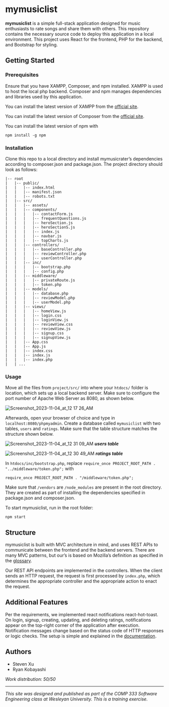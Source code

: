 # mymusiclist

**mymusiclist** is a simple full-stack application designed for music enthusiasts to rate songs and share them with others. This repository contains the necessary source code to deploy this application in a local environment. This project uses React for the frontend, PHP for the backend, and Bootstrap for styling.

## Getting Started

### Prerequisites

Ensure that you have XAMPP, Composer, and npm installed. XAMPP is used to host the local php backend. Composer and npm manages dependencies and libraries used by this application.

You can install the latest version of XAMPP from the [official site](https://www.apachefriends.org/download.html).

You can install the latest version of Composer from the [official site](https://getcomposer.org/download/).

You can install the latest version of npm with

```
npm install -g npm
```

### Installation

Clone this repo to a local directory and install mymusicrater’s dependencies according to composer.json and package.json. The project directory should look as follows:

```
|-- root
|   |-- public/
|   |   |-- index.html
|   |   |-- manifest.json
|   |   |-- robots.txt
|   |-- src/
|   |   |-- assets/
|   |   |-- components/
|   |   |   |-- contactForm.js
|   |   |   |-- frequentQuestions.js
|   |   |   |-- heroSection.js
|   |   |   |-- heroSectionS.js
|   |   |   |-- index.js
|   |   |   |-- navbar.js
|   |   |   |-- topCharts.js
|   |   |-- controllers/
|   |   |   |-- baseController.php
|   |   |   |-- reviewController.php
|   |   |   |-- userController.php
|   |   |-- inc/
|   |   |   |-- bootstrap.php
|   |   |   |-- config.php
|   |   |-- middleware/
|   |   |   |-- privateRoute.js
|   |   |   |-- token.php
|   |   |-- models/
|   |   |   |-- database.php
|   |   |   |-- reviewModel.php
|   |   |   |-- userModel.php
|   |   |-- views/
|   |   |   |-- homeView.js
|   |   |   |-- login.css
|   |   |   |-- loginView.js
|   |   |   |-- reviewView.css
|   |   |   |-- reviewView.js
|   |   |   |-- signup.css
|   |   |   |-- signupView.js
|   |   |-- App.css
|   |   |-- App.js
|   |   |-- index.css
|   |   |-- index.js
|   |   |-- index.php
|   | ...
```

### Usage

Move all the files from `project/src/` into where your `htdocs/` folder is location, which sets up a local backend server. Make sure to configure the port number of Apache Web Server as 8080, as shown below.

![Screenshot_2023-11-04_at_12 17 26_AM](https://github.com/LaughingPenguin/mymusiclist/assets/91140371/37d0f91d-aeee-453b-bbb7-0a9284a2fa4c)


Afterwards, open your browser of choice and type in `localhost:8080/phpmyadmin`. Create a database called `mymusiclist` with two tables, `users` and `ratings`. Make sure that the table structure matches the structure shown below.

![Screenshot_2023-11-04_at_12 31 09_AM](https://github.com/LaughingPenguin/mymusiclist/assets/91140371/1b5ccdd3-2552-4968-9659-6a58e12de4d2)
***********users table***********

![Screenshot_2023-11-04_at_12 30 49_AM](https://github.com/LaughingPenguin/mymusiclist/assets/91140371/b399be2d-d2e5-414d-b38a-52bf8daa2d19)
*************ratings table*************

In `htdocs/inc/bootstrap.php`, replace `require_once PROJECT_ROOT_PATH . "../middleware/token.php";` with

```
require_once PROJECT_ROOT_PATH . "/middleware/token.php";
```

Make sure that `/vendors` are `/node_modules` are present in the root directory. They are created as part of installing the dependencies specified in package.json and composer.json.

To start mymusiclist, run in the root folder:

```
npm start
```

## Structure

mymusiclist is built with MVC architecture in mind, and uses REST APIs to communicate between the frontend and the backend servers. There are many MVC patterns, but our’s is based on Mozilla’s definition as specified in the [glossary](https://developer.mozilla.org/en-US/docs/Glossary/MVC).

Our REST API endpoints are implemented in the controllers. When the client sends an HTTP request, the request is first processed by `index.php`, which determines the appropriate controller and the appropriate action to enact the request.

## Additional Features

Per the requirements, we implemented react notifications react-hot-toast. On login, signup, creating, updating, and deleting ratings, notifications appear on the top-right corner of the application after execution. Notification messages change based on the status code of HTTP responses or logic checks.  The setup is simple and explained in the [documentation](https://react-hot-toast.com/docs).

## Authors
* Steven Xu
* Ryan Kobayashi

*Work distribution: 50/50*

---

*This site was designed and published as part of the COMP 333 Software Engineering class at Wesleyan University. This is a training exercise.*
